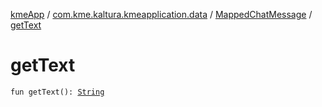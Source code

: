 [kmeApp](../../index.md) / [com.kme.kaltura.kmeapplication.data](../index.md) / [MappedChatMessage](index.md) / [getText](./get-text.md)

# getText

`fun getText(): `[`String`](https://kotlinlang.org/api/latest/jvm/stdlib/kotlin/-string/index.html)